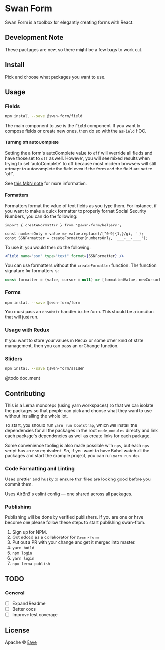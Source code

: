 # Swan Form

Swan Form is a toolbox for elegantly creating forms with React.

## Development Note

These packages are new, so there might be a few bugs to work out.

## Install

Pick and choose what packages you want to use.

## Usage

### Fields

```bash
npm install --save @swan-form/field
```

The main component to use is the `Field` component. If you want to compose fields or create new ones, then do so with the `asField` HOC.

#### Turning off autoComplete

Setting the a form's autoComplete value to `off` will override all fields and have those set to `off` as well. However, you will see mixed results when trying to set 'autoComplete' to off because most modern browsers will still attmept to autocomplete the field even if the form and the field are set to 'off'.

See [this MDN note](https://developer.mozilla.org/en-US/docs/Web/Security/Securing_your_site/Turning_off_form_autocompletion) for more information.

#### Formatters

Formatters format the value of text fields as you type them. For instance, if you want to make a quick formatter to properly format Social Security Numbers, you can do the following:

```javscript
import { createFormatter } from '@swan-form/helpers';

const numbersOnly = value => value.replace(/[^0-9]{1,}/gi, '');
const SSNFormatter = createFormatter(numbersOnly, '___-__-____');
```

To use it, you would then do the following:

```jsx
<Field name="ssn" type="text" format={SSNFormatter} />
```

You can use formatters without the `createFormatter` function. The function signature for formatters is:

```javascript
const formatter = (value, cursor = null) => [formattedValue, newCursorPosition];
```

### Forms

```bash
npm install --save @swan-form/form
```

You must pass an `onSubmit` handler to the form. This should be a function that will just run.

### Usage with Redux

If you want to store your values in Redux or some other kind of state management, then you can pass an onChange function.

### Sliders

```bash
npm install --save @swan-form/slider
```

@todo document

## Contributing

This is a Lerna monorepo (using yarn workspaces) so that we can isolate the packages so that people can pick and choose what they want to use without installing the whole lot.

To start, you should run `yarn run bootstrap`, which will install the dependencies for all the packages in the root `node_modules` directly and link each package's dependencies as well as create links for each package.

Some convenience tooling is also made possible with `nps`, but each `nps` script has an `npm` equivalent. So, if you want to have Babel watch all the packages and start the example project, you can run `yarn run dev`.

### Code Formatting and Linting

Uses prettier and husky to ensure that files are looking good before you commit them.

Uses AirBnB's eslint config — one shared across all packages.

### Publishing

Publishing will be done by verified publishers. If you are one or have become one please follow these steps to start publishing swan-from.

1. Sign up for NPM.
2. Get added as a collaborator for `@swan-form`
3. Put out a PR with your change and get it merged into master.
4. `yarn build`
5. `npm login`
6. `yarn login`
7. `npx lerna publish`

## TODO

### General

- [ ] Expand Readme
- [ ] Better docs
- [ ] Improve test coverage

## License

Apache © [Eave](https://github.com/helloeave)
